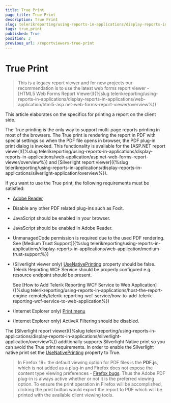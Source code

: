 ```yaml
---
title: True Print
page_title: True Print 
description: True Print
slug: telerikreporting/using-reports-in-applications/display-reports-in-applications/web-application/asp.net-web-forms-report-viewer/true-print
tags: true,print
published: True
position: 3
previous_url: /reportviewers-true-print
---
```


# True Print

> This is a legacy report viewer and for new projects our recommendation is to use the latest web forms report viewer - [HTML5 Web Forms Report Viewer]({%slug telerikreporting/using-reports-in-applications/display-reports-in-applications/web-application/html5-asp.net-web-forms-report-viewer/overview%})

This article elaborates on the specifics for printing a report on the client side. 

The True printing is the only way to support multi-page reports printing in most of the browsers. The True print is rendering the report in PDF with special settings so when the PDF file opens in browser, the PDF plug-in print dialog is invoked. This functionality is available for the [ASP.NET report viewer]({%slug telerikreporting/using-reports-in-applications/display-reports-in-applications/web-application/asp.net-web-forms-report-viewer/overview%}) and [Silverlight report viewer]({%slug telerikreporting/using-reports-in-applications/display-reports-in-applications/silverlight-application/overview%}). 

If you want to use the True print, the following requirements must be satisfied: 

* [Adobe Reader](http://get.adobe.com/reader/) 

* Disable any other PDF related plug-ins such as Foxit.

* JavaScript should be enabled in your browser.

* JavaScript should be enabled in Adobe Reader.

* UnmanagedCode permission is required due to the used PDF rendering. See [Medium Trust Support]({%slug telerikreporting/using-reports-in-applications/display-reports-in-applications/web-application/medium-trust-support%})

* (Silverlight viewer only) [UseNativePrinting](/reporting/api/Telerik.ReportViewer.Silverlight.ReportViewer#Telerik_ReportViewer_Silverlight_ReportViewer_UseNativePrinting) property should be false. Telerik Reporting WCF Service should be properly configured e.g. resource endpoint should be present. 

   See [How to Add Telerik Reporting WCF Service to Web Application]({%slug telerikreporting/using-reports-in-applications/host-the-report-engine-remotely/telerik-reporting-wcf-service/how-to-add-telerik-reporting-wcf-service-to-web-application%})

* (Internet Explorer only) [Print menu](http://maximumpcguides.com/windows-7/disable-the-print-menu-in-internet-explorer/) 

* (Internet Explorer only) ActiveX Filtering should be disabled.

The [Silverlight report viewer]({%slug telerikreporting/using-reports-in-applications/display-reports-in-applications/silverlight-application/overview%}) additionally supports Silverlight Native print so you can avoid the True print requirements. In order to enable the Silverlight native print set the [UseNativePrinting](/reporting/api/Telerik.ReportViewer.Silverlight.ReportViewer#Telerik_ReportViewer_Silverlight_ReportViewer_UseNativePrinting) property to True. 

> In Firefox 19+ the default viewing option for PDF files is the __PDF.js__, which is not added as a plug-in and Firefox does not expose the content type viewing preferences - [Firefox bugs](https://bugzilla.mozilla.org/show_bug.cgi?id=840439). Thus the Adobe PDF plug-in is always active whether or not it is the preferred viewing option. To ensure the print operation in Firefox will be accomplished, clicking the print button would export the report to PDF which will be printed with the available client viewing tools. 
